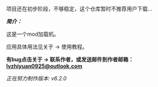 项目还在初步阶段，不够稳定，这个仓库暂时不推荐用户下载...

***简介：***

这是一个mod加载机。

应用具体用法见关于 -> 使用教程。

**有bug点击关于 -> 联系作者，或发送邮件到作者邮箱：lvzhiyuan0925@outlook.com**

_正在努力制作版本: v6.2.0_
